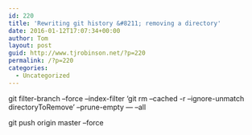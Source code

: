 ```yaml
---
id: 220
title: 'Rewriting git history &#8211; removing a directory'
date: 2016-01-12T17:07:34+00:00
author: Tom
layout: post
guid: http://www.tjrobinson.net/?p=220
permalink: /?p=220
categories:
  - Uncategorized
---
```

git filter-branch &#8211;force &#8211;index-filter &#8216;git rm &#8211;cached -r &#8211;ignore-unmatch directoryToRemove&#8217; &#8211;prune-empty &#8212; &#8211;all

git push origin master &#8211;force